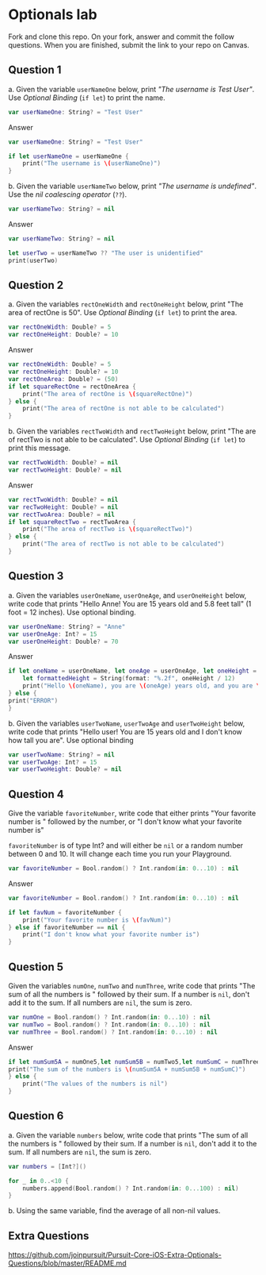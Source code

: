 # Optionals lab

Fork and clone this repo. On your fork, answer and commit the follow questions. When you are finished, submit the link to your repo on Canvas.


## Question 1

a. Given the variable `userNameOne` below, print *"The username is Test User"*.  Use *Optional Binding* (`if let`) to print the name.

```swift
var userNameOne: String? = "Test User"
```
Answer
```swift
var userNameOne: String? = "Test User"

if let userNameOne = userNameOne {
    print("The username is \(userNameOne)")
}

```

b. Given the variable `userNameTwo` below, print *"The username is undefined"*.  Use the *nil coalescing operator* (`??`).

```swift
var userNameTwo: String? = nil
```
Answer
```swift
var userNameTwo: String? = nil

let userTwo = userNameTwo ?? "The user is unidentified"
print(userTwo)
```

## Question 2

a. Given the variables `rectOneWidth` and `rectOneHeight` below, print "The area of rectOne is 50".  Use *Optional Binding* (`if let`) to print the area.

```swift
var rectOneWidth: Double? = 5
var rectOneHeight: Double? = 10
```
Answer
```swift
var rectOneWidth: Double? = 5
var rectOneHeight: Double? = 10
var rectOneArea: Double? = (50)
if let squareRectOne = rectOneArea {
    print("The area of rectOne is \(squareRectOne)")
} else {
    print("The area of rectOne is not able to be calculated")
}
```
b. Given the variables `rectTwoWidth` and `rectTwoHeight` below, print "The are of rectTwo is not able to be calculated".  Use *Optional Binding* (`if let`) to print this message.

```swift
var rectTwoWidth: Double? = nil
var rectTwoHeight: Double? = nil
```
Answer
```swift
var rectTwoWidth: Double? = nil
var recTwoHeight: Double? = nil
var rectTwoArea: Double? = nil
if let squareRectTwo = rectTwoArea {
    print("The area of rectTwo is \(squareRectTwo)")
} else {
    print("The area of rectTwo is not able to be calculated")
}
```
## Question 3

a. Given the variables `userOneName`, `userOneAge`, and `userOneHeight` below, write code that prints "Hello Anne!  You are 15 years old and 5.8 feet tall" (1 foot = 12 inches).  Use optional binding.


```swift
var userOneName: String? = "Anne"
var userOneAge: Int? = 15
var userOneHeight: Double? = 70
```
Answer
```swift
if let oneName = userOneName, let oneAge = userOneAge, let oneHeight = userOneHeight {
    let formattedHeight = String(format: "%.2f", oneHeight / 12)
    print("Hello \(oneName), you are \(oneAge) years old, and you are \(formattedHeight)) feet tall.")
} else {
print("ERROR")
}
```

b. Given the variables `userTwoName`, `userTwoAge` and `userTwoHeight` below, write code that prints "Hello user!  You are 15 years old and I don't know how tall you are".  Use optional binding

```swift
var userTwoName: String? = nil
var userTwoAge: Int? = 15
var userTwoHeight: Double? = nil
```


## Question 4

Give the variable `favoriteNumber`, write code that either prints "Your favorite number is " followed by the number, or "I don't know what your favorite number is"

`favoriteNumber` is of type Int? and will either be `nil` or a random number between 0 and 10.  It will change each time you run your Playground.

```swift
var favoriteNumber = Bool.random() ? Int.random(in: 0...10) : nil
```
Answer
```swift
var favoriteNumber = Bool.random() ? Int.random(in: 0...10) : nil

if let favNum = favoriteNumber {
    print("Your favorite number is \(favNum)")
} else if favoriteNumber == nil {
    print("I don't know what your favorite number is")
}
```


## Question 5

Given the variables `numOne`, `numTwo` and `numThree`, write code that prints "The sum of all the numbers is " followed by their sum.  If a number is `nil`, don't add it to the sum.  If all numbers are `nil`, the sum is zero.

```swift
var numOne = Bool.random() ? Int.random(in: 0...10) : nil
var numTwo = Bool.random() ? Int.random(in: 0...10) : nil
var numThree = Bool.random() ? Int.random(in: 0...10) : nil
```
Answer
```swift
if let numSum5A = numOne5,let numSum5B = numTwo5,let numSumC = numThree5 {
print("The sum of the numbers is \(numSum5A + numSum5B + numSumC)")
} else {
    print("The values of the numbers is nil")
}
```
## Question 6

a. Given the variable `numbers` below, write code that prints "The sum of all the numbers is " followed by their sum.  If a number is `nil`, don't add it to the sum.  If all numbers are `nil`, the sum is zero.

```swift
var numbers = [Int?]()

for _ in 0..<10 {
    numbers.append(Bool.random() ? Int.random(in: 0...100) : nil)
}
```

b. Using the same variable, find the average of all non-nil values.

## Extra Questions

https://github.com/joinpursuit/Pursuit-Core-iOS-Extra-Optionals-Questions/blob/master/README.md
